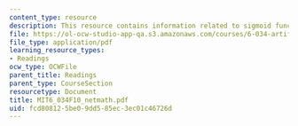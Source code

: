 ```yaml
---
content_type: resource
description: This resource contains information related to sigmoid function.
file: https://ol-ocw-studio-app-qa.s3.amazonaws.com/courses/6-034-artificial-intelligence-fall-2010/fcd808125be09dd585ec3ec01c46726d_MIT6_034F10_netmath.pdf
file_type: application/pdf
learning_resource_types:
- Readings
ocw_type: OCWFile
parent_title: Readings
parent_type: CourseSection
resourcetype: Document
title: MIT6_034F10_netmath.pdf
uid: fcd80812-5be0-9dd5-85ec-3ec01c46726d
---
```

